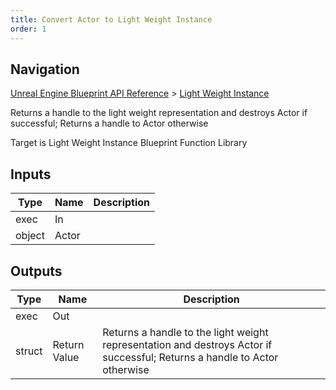 ```yaml
---
title: Convert Actor to Light Weight Instance
order: 1
---
```

## Navigation

[Unreal Engine Blueprint API Reference](https://dev.epicgames.com/documentation/en-us/unreal-engine/BlueprintAPI) > [Light Weight Instance](https://dev.epicgames.com/documentation/en-us/unreal-engine/BlueprintAPI/LightWeightInstance)

Returns a handle to the light weight representation and destroys Actor if successful; Returns a handle to Actor otherwise

Target is Light Weight Instance Blueprint Function Library

## Inputs

| Type | Name | Description |
| --- | --- | --- |
| exec | In |  |
| object | Actor |  |

## Outputs

| Type | Name | Description |
| --- | --- | --- |
| exec | Out |  |
| struct | Return Value | Returns a handle to the light weight representation and destroys Actor if successful; Returns a handle to Actor otherwise |
